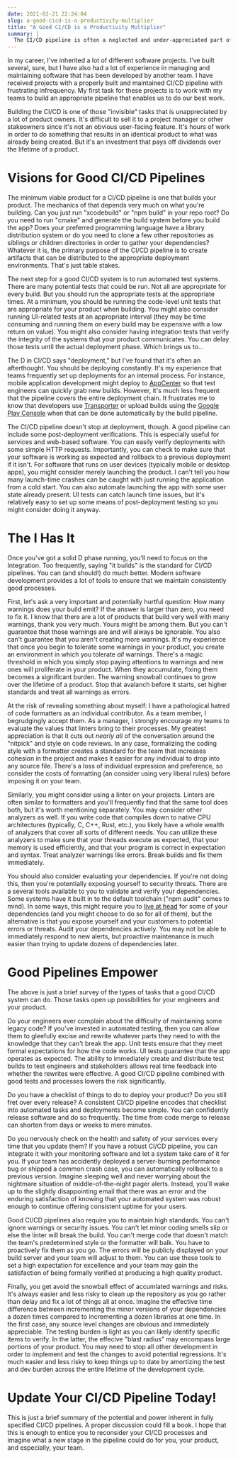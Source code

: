 ```yaml
---
date: 2021-02-21 22:24:04
slug: a-good-cicd-is-a-productivity-multiplier
title: "A Good CI/CD is a Productivity Multiplier"
summary: |
  The CI/CD pipeline is often a neglected and under-appreciated part of software development.  You should fix that.
---
```

In my career, I've inherited a lot of different software projects.  I've built several, sure, but I have also had a lot of experience in managing and maintaining software that has been developed by another team.  I have received projects with a properly built and maintained CI/CD pipeline with frustrating infrequency.  My first task for these projects is to work with my teams to build an appropriate pipeline that enables us to do our best work.

Building the CI/CD is one of those "invisible" tasks that is unappreciated by a lot of product owners.  It's difficult to sell it to a project manager or other stakeowners since it's not an obvious user-facing feature.  It's hours of work in order to do something that results in an identical product to what was already being created.  But it's an investment that pays off dividends over the lifetime of a product.

# Visions for Good CI/CD Pipelines

The minimum viable product for a CI/CD pipeline is one that builds your product.  The mechanics of that depends very much on what you're building.  Can you just run "xcodebuild" or "npm build" in your repo root?  Do you need to run "cmake" and generate the build system before you build the app?  Does your preferred programming language have a library distribution system or do you need to clone a few other repositories as siblings or children directories in order to gather your dependencies?  Whatever it is, the primary purpose of the CI/CD pipeline is to create artifacts that can be distributed to the appropriate deployment environments.  That's just table stakes.

The next step for a good CI/CD system is to run automated test systems.  There are many potential tests that could be run.  Not all are appropriate for every build.  But you should run the appropriate tests at the appropriate times.  At a minimum, you should be running the code-level unit tests that are appropriate for your product when building.  You might also consider running UI-related tests at an appropriate interval (they may be time consuming and running them on every build may be expensive with a low return on value).  You might also consider having integration tests that verify the integrity of the systems that your product communicates.  You can delay those tests until the actual deployment phase.  Which brings us to...

The D in CI/CD says "deployment," but I've found that it's often an afterthought.  You should be deploying constantly.  It's my experience that teams frequently set up deployments for an internal process.  For instance, mobile application development might deploy to [AppCenter](http://appcenter.ms) so that test engineers can quickly grab new builds.  However, it's much less frequent that the pipeline covers the entire deployment chain.  It frustrates me to know that developers use [Transporter](https://apps.apple.com/us/app/transporter/id1450874784?mt=12) or upload builds using the [Google Play Console](https://play.google.com/console/) when that can be done automatically by the build pipeline.

The CI/CD pipeline doesn't stop at deployment, though.  A good pipeline can include some post-deployment verifications.  This is especially useful for services and web-based software.  You can easily verify deployments with some simple HTTP requests.  Importantly, you can check to make sure that your software is working as expected and rollback to a previous deployment if it isn't.  For software that runs on user devices (typically mobile or desktop apps), you might consider merely launching the product.  I can't tell you how many launch-time crashes can be caught with just running the application from a cold start.  You can also automate launching the app with some user state already present.  UI tests can catch launch time issues, but it's relatively easy to set up some means of post-deployment testing so you might consider doing it anyway.

# The I Has It

Once you've got a solid D phase running, you'll need to focus on the Integration.  Too frequently, saying "it builds" is the standard for CI/CD pipelines.  You can (and should!) do much better.  Modern software development provides a lot of tools to ensure that we maintain consistently good processes.

First, let's ask a very important and potentially hurtful question: How many warnings does your build emit?  If the answer is larger than zero, you need to fix it.  I know that there are a lot of products that build very well with many warnings, thank you very much.  Yours might be among them.  But you can't guarantee that those warnings are and will always be ignorable.  You also can't guarantee that you aren't creating more warnings.  It's my experience that once you begin to tolerate some warnings in your product, you create an environment in which you tolerate *all* warnings.  There's a magic threshold in which you simply stop paying attentions to warnings and new ones will proliferate in your product.  When they accumulate, fixing them becomes a significant burden.  The warning snowball continues to grow over the lifetime of a product.  Stop that avalanch before it starts, set higher standards and treat all warnings as errors.

At the risk of revealing something about myself: I have a pathological hatred of code formatters as an individual contributor.  As a team member, I begrudgingly accept them.  As a manager, I strongly encourage my teams to evaluate the values that linters bring to their processes.  My greatest appreciation is that it cuts out *nearly all* of the conversation around the "nitpick" and style on code reviews.  In any case, formalizing the coding style with a formatter creates a standard for the team that increases cohesion in the project and makes it easier for any individual to drop into any source file.  There's a loss of individual expression and preference, so consider the costs of formatting (an consider using very liberal rules) before imposing it on your team.

Similarly, you might consider using a linter on your projects.  Linters are often similar to formatters and you'll frequently find that the same tool does both, but it's worth mentioning separately.  You may consider other analyzers as well.  If you write code that compiles down to native CPU architectures (typically, C, C++, Rust, etc.), you likely have a whole wealth of analyzers that cover all sorts of different needs.  You can utilize these analyzers to make sure that your threads execute as expected, that your memory is used efficiently, and that your program is correct in expectation and syntax.  Treat analyzer warnings like errors.  Break builds and fix them immediately.

You should also consider evaluating your dependencies.  If you're not doing this, then you're potentially exposing yourself to security threats.  There are a several tools available to you to validate and verify your dependencies.  Some systems have it built in to the default toolchain ("npm audit" comes to mind).  In some ways, this might require you to [live at head](https://abseil.io/about/philosophy#we-recommend-that-you-choose-to-live-at-head) for some of your dependencies (and you might choose to do so for all of them), but the alternative is that you expose yourself and your customers to potential errors or threats.  Audit your dependencies actively.  You may not be able to immediately respond to new alerts, but proactive maintenance is much easier than trying to update dozens of dependencies later.

# Good Pipelines Empower

The above is just a brief survey of the types of tasks that a good CI/CD system can do.  Those tasks open up possibilities for your engineers and your product.

Do your engineers ever complain about the difficulty of maintaining some legacy code?  If you've invested in automated testing, then you can allow them to gleefully excise and rewrite whatever parts they need to with the knowledge that they can't break the app.  Unit tests ensure that they meet formal expectations for how the code works.  UI tests guarantee that the app operates as expected.  The ability to immediately create and distribute test builds to test engineers and stakeholders allows real time feedback into whether the rewrites were effective.  A good CI/CD pipeline combined with good tests and processes lowers the risk significantly.

Do you have a checklist of things to do to deploy your product?  Do you still fret over every release?  A consistent CI/CD pipeline encodes that checklist into automated tasks and deployments become simple.  You can confidently release software and do so frequently.  The time from code merge to release can shorten from days or weeks to mere minutes.

Do you nervously check on the health and safety of your services every time that you update them?  If you have a robust CI/CD pipeline, you can integrate it with your monitoring software and let a system take care of it for you.  If your team has accidently deployed a server-burning performance bug or shipped a common crash case, you can automatically rollback to a previous version.  Imagine sleeping well and never worrying about the nightmare situation of middle-of-the-night pager alerts.  Instead, you'll wake up to the slightly disappointing email that there was an error and the enduring satisfaction of knowing that your automated system was robust enough to continue offering consistent uptime for your users.

Good CI/CD pipelines also require you to maintain high standards.  You can't ignore warnings or security issues.  You can't let minor coding smells slip or else the linter will break the build.  You can't merge code that doesn't match the team's predetermined style or the formatter will balk.  You have to proactively fix them as you go.  The errors will be publicly displayed on your build server and your team will adjust to them.  You can use these tools to set a high expectation for excellence and your team may gain the satisfaction of being formally verified at producing a high quality product.

Finally, you get avoid the snowball effect of accumlated warnings and risks.  It's always easier and less risky to clean up the repository as you go rather than delay and fix a lot of things all at once.  Imagine the effective time difference between incrementing the minor versions of your dependencies a dozen times compared to incrementing a dozen libraries at one time.  In the first case, any source level changes are obvious and immediately appreciable.  The testing burden is light as you can likely identify specific items to verify.  In the latter, the effecive "blast radius" may encompass large portions of your product.  You may need to stop all other development in order to implement and test the changes to avoid potential regressions.  It's much easier and less risky to keep things up to date by amortizing the test and dev burden across the entire lifetime of the development cycle.

# Update Your CI/CD Pipeline Today!

This is just a brief summary of the potential and power inherent in fully specified CI/CD pipelines.  A proper discussion could fill a book.  I hope that this is enough to entice you to reconsider your CI/CD processes and imagine what a new stage in the pipeline could do for you, your product, and especially, your team.
